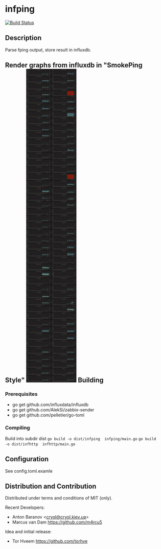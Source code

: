 infping
===========
[![Build Status](https://travis-ci.org/LanetNetwork/infping.svg?branch=master)](https://travis-ci.org/LanetNetwork/infping)

Description
-----------

Parse fping output, store result in influxdb.

Render graphs from influxdb in "SmokePing Style"
![alt text](https://raw.githubusercontent.com/LanetNetwork/infping/master/grafana.png)
Building
--------

### Prerequisites
  * go get github.com/influxdata/influxdb
  * go get github.com/AlekSi/zabbix-sender
  * go get github.com/pelletier/go-toml 


### Compiling

Build into subdir dist
    `go build -o dist/infping  infping/main.go`
    `go build -o dist/infhttp  infhttp/main.go`


Configuration
-------------

See config.toml.examle


Distribution and Contribution
-----------------------------

Distributed under terms and conditions of MIT (only).


Recent Developers:
    
* Anton Baranov &lt;cryol@cryol.kiev.ua&gt;
* Marcus van Dam https://github.com/m4rcu5

Idea and initial release:
* Tor Hveem https://github.com/torhve
